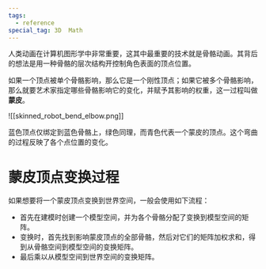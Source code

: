 ```yaml
---
tags:
  - reference
special_tag: 3D  Math
---
```

人类动画在计算机图形学中非常重要，这其中最重要的技术就是骨骼动画。其背后的想法是用一种骨骼的层次结构开控制角色表面的顶点位置。

如果一个顶点被单个骨骼影响，那么它是一个刚性顶点；如果它被多个骨骼影响，那么就要艺术家指定哪些骨骼影响它的变化，并赋予其影响的权重，这一过程叫做**蒙皮**。

![[skinned_robot_bend_elbow.png]]

蓝色顶点仅绑定到蓝色骨骼上，绿色同理，而青色代表一个蒙皮的顶点。这个弯曲的过程反映了各个点位置的变化。

# 蒙皮顶点变换过程

如果想要将一个蒙皮顶点变换到世界空间，一般会使用如下流程：
- 首先在建模时创建一个模型空间，并为各个骨骼分配了变换到模型空间的矩阵。
- 变换时，首先找到影响蒙皮顶点的全部骨骼，然后对它们的矩阵加权求和，得到从骨骼空间到模型空间的变换矩阵。
- 最后乘以从模型空间到世界空间的变换矩阵。